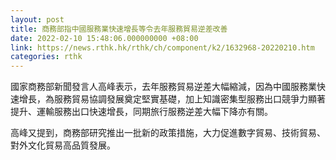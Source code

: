 ```yaml
---
layout: post
title: 商務部指中國服務業快速增長等令去年服務貿易逆差改善
date: 2022-02-10 15:48:06.000000000 +08:00
link: https://news.rthk.hk/rthk/ch/component/k2/1632968-20220210.htm
categories: rthk
---
```


國家商務部新聞發言人高峰表示，去年服務貿易逆差大幅縮減，因為中國服務業快速增長，為服務貿易協調發展奠定堅實基礎，加上知識密集型服務出口競爭力顯著提升、運輸服務出口快速增長，同期旅行服務逆差大幅下降亦有關。

高峰又提到，商務部研究推出一批新的政策措施，大力促進數字貿易、技術貿易、對外文化貿易高品質發展。
